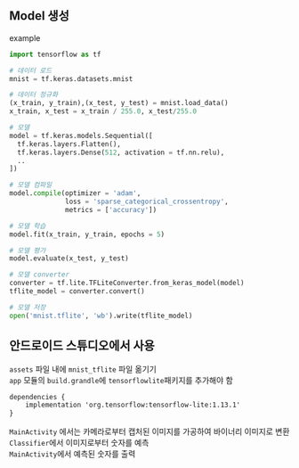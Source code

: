 ## Model 생성
example

```python
import tensorflow as tf

# 데이터 로드
mnist = tf.keras.datasets.mnist

# 데이터 정규화
(x_train, y_train),(x_test, y_test) = mnist.load_data()
x_train, x_test = x_train / 255.0, x_test/255.0

# 모델
model = tf.keras.models.Sequential([
  tf.keras.layers.Flatten(),
  tf.keras.layers.Dense(512, activation = tf.nn.relu),
  ..
])

# 모델 컴파일
model.compile(optimizer = 'adam',
              loss = 'sparse_categorical_crossentropy',
              metrics = ['accuracy'])

# 모델 학습
model.fit(x_train, y_train, epochs = 5)

# 모델 평가
model.evaluate(x_test, y_test)
```
```python
# 모델 converter
converter = tf.lite.TFLiteConverter.from_keras_model(model)
tflite_model = converter.convert()

# 모델 저장
open('mnist.tflite', 'wb').write(tflite_model)
```


## 안드로이드 스튜디오에서 사용
```assets``` 파일 내에 ```mnist_tflite``` 파일 옮기기  
```app``` 모듈의 ```build.grandle```에 ```tensorflowlite```패키지를 추가해야 함

```html
dependencies {
    implementation 'org.tensorflow:tensorflow-lite:1.13.1'
}
```

```MainActivity``` 에서는 카메라로부터 캡처된 이미지를 가공하여 바이너리 이미지로 변환  
```Classifier```에서 이미지로부터 숫자를 예측  
```MainActivity```에서 예측된 숫자를 출력
